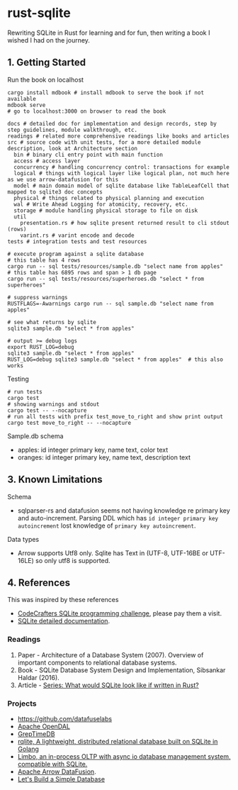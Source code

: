 # rust-sqlite

Rewriting SQLite in Rust for learning and for fun, then writing a book I wished I had on the journey.

## 1. Getting Started

Run the book on localhost
```
cargo install mdbook # install mdbook to serve the book if not available
mdbook serve
# go to localhost:3000 on browser to read the book
```

``` 
docs # detailed doc for implementation and design records, step by step guidelines, module walkthrough, etc.
readings # related more comprehensive readings like books and articles
src # source code with unit tests, for a more detailed module description, look at Architecture section
  bin # binary cli entry point with main function
  access # access layer
  concurrency # handling concurrency control: transactions for example
  logical # things with logical layer like logical plan, not much here as we use arrow-datafusion for this
  model # main domain model of sqlite database like TableLeafCell that mapped to sqlite3 doc concepts
  physical # things related to physical planning and execution
  wal # Write Ahead Logging for atomicity, recovery, etc.
  storage # module handling physical storage to file on disk
  util 
    presentation.rs # how sqlite present returned result to cli stdout (rows)
    varint.rs # varint encode and decode
tests # integration tests and test resources
```


```
# execute program against a sqlite database
# this table has 4 rows
cargo run -- sql tests/resources/sample.db "select name from apples"
# this table has 6895 rows and span > 1 db page
cargo run -- sql tests/resources/superheroes.db "select * from superheroes"

# suppress warnings
RUSTFLAGS=-Awarnings cargo run -- sql sample.db "select name from apples"

# see what returns by sqlite
sqlite3 sample.db "select * from apples"

# output >= debug logs
export RUST_LOG=debug
sqlite3 sample.db "select * from apples"
RUST_LOG=debug sqlite3 sample.db "select * from apples"  # this also works
```

Testing
```
# run tests
cargo test
# showing warnings and stdout
cargo test -- --nocapture
# run all tests with prefix test_move_to_right and show print output
cargo test move_to_right -- --nocapture
```


Sample.db schema
- apples: id integer primary key, name text, color text
- oranges: id integer primary key, name text, description text


## 3. Known Limitations

Schema
- sqlparser-rs and datafusion seems not having knowledge re primary key and auto-increment.
Parsing DDL which has `id integer primary key autoincrement` lost knowledge of `primary key autoincrement`.


Data types
- Arrow supports Utf8 only. Sqlite has Text in (UTF-8, UTF-16BE or UTF-16LE) so
only utf8 is supported.


## 4. References

This was inspired by these references
- [CodeCrafters SQLite programming challenge](https://app.codecrafters.io/courses/sqlite), please pay them a visit.
- [SQLite detailed documentation](https://www.sqlite.org/fileformat.html).

### Readings
1. Paper - Architecture of a Database System (2007). Overview of important components to relational database systems.
2. Book - SQLite Database System Design and Implementation, Sibsankar Haldar (2016).
3. Article - [Series: What would SQLite look like if written in Rust?](https://dev.to/thepolyglotprogrammer/what-would-sqlite-look-like-if-written-in-rust-part-2-4g66)


### Projects
- https://github.com/datafuselabs
- [Apache OpenDAL](https://github.com/apache/incubator-opendal)
- [GrepTimeDB](https://github.com/GreptimeTeam/greptimedb)
- [rqlite, A lightweight, distributed relational database built on SQLite in Golang](https://github.com/rqlite/rqlite)
- [Limbo, an in-process OLTP with async io database management system, compatible with SQLite.](https://github.com/penberg/limbo)
- [Apache Arrow DataFusion](https://github.com/apache/arrow-datafusion).
- [Let's Build a Simple Database](https://cstack.github.io/db_tutorial/)
